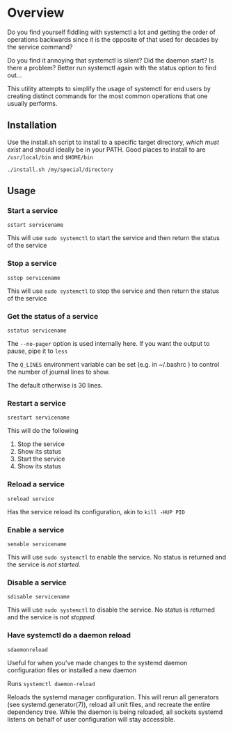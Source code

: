 # Overview

Do you find yourself fiddling with systemctl a lot and getting the order of 
operations backwards since it is the opposite of that used for decades by the 
service command?

Do you find it annoying that systemctl is silent?  Did the daemon start?  Is 
there a problem?  Better run systemctl again with the status option to
find out...

This utility attempts to simplify the usage of systemctl for end users by 
creating distinct commands for the most common operations that one usually
performs.

## Installation

Use the install.sh script to install to a specific target directory, *which
must exist* and should ideally be in your PATH.  Good places to install to
are `/usr/local/bin` and `$HOME/bin`

`./install.sh /my/special/directory`

## Usage

### Start a service

`sstart servicename`

This will use `sudo systemctl` to start the service and then return the status of the service

### Stop a service

`sstop servicename`

This will use `sudo systemctl` to stop the service and then return the status of the service

### Get the status of a service

`sstatus servicename`

The `--no-pager` option is used internally here. If you want the output to pause, pipe it to `less`

The `Q_LINES` environment variable can be set (e.g. in ~/.bashrc ) to control the number of journal lines to show.

The default otherwise is 30 lines.

### Restart a service

`srestart servicename`

This will do the following

1. Stop the service
2. Show its status
3. Start the service
4. Show its status

### Reload a service

`sreload service`

Has the service reload its configuration, akin to `kill -HUP PID`

### Enable a service

`senable servicename`

This will use `sudo systemctl` to enable the service. No status is returned and the service is
*not started.*

### Disable a service

`sdisable servicename`

This will use `sudo systemctl` to disable the service.  No status is returned and the service is
*not stopped.*

### Have systemctl do a daemon reload

`sdaemonreload`

Useful for when you've made changes to the systemd daemon configuration files or installed a new daemon

Runs `systemctl daemon-reload`

Reloads the systemd manager configuration. This will rerun all generators (see systemd.generator(7)), 
reload all unit files, and recreate the entire dependency tree. While the daemon is being reloaded, 
all sockets systemd listens on behalf of user configuration will stay accessible.


